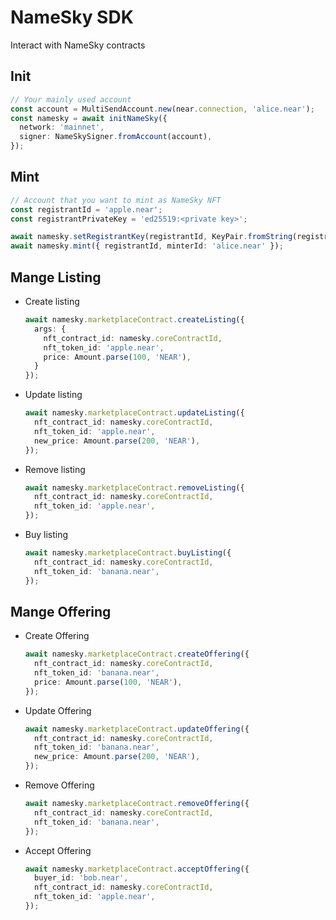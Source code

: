 # NameSky SDK
Interact with NameSky contracts

## Init
```ts
// Your mainly used account
const account = MultiSendAccount.new(near.connection, 'alice.near');
const namesky = await initNameSky({
  network: 'mainnet',
  signer: NameSkySigner.fromAccount(account),
});
```

## Mint
```ts
// Account that you want to mint as NameSky NFT
const registrantId = 'apple.near';
const registrantPrivateKey = 'ed25519:<private key>';

await namesky.setRegistrantKey(registrantId, KeyPair.fromString(registrantPrivateKey));
await namesky.mint({ registrantId, minterId: 'alice.near' });
```

## Mange Listing
* Create listing
    ```ts
    await namesky.marketplaceContract.createListing({
      args: {
        nft_contract_id: namesky.coreContractId,
        nft_token_id: 'apple.near',
        price: Amount.parse(100, 'NEAR'),
      }
    });
    ```

* Update listing
    ```ts
    await namesky.marketplaceContract.updateListing({
      nft_contract_id: namesky.coreContractId,
      nft_token_id: 'apple.near',
      new_price: Amount.parse(200, 'NEAR'),
    });
    ```

* Remove listing
    ```ts
    await namesky.marketplaceContract.removeListing({
      nft_contract_id: namesky.coreContractId,
      nft_token_id: 'apple.near',
    });
    ```

* Buy listing
    ```ts
    await namesky.marketplaceContract.buyListing({
      nft_contract_id: namesky.coreContractId,
      nft_token_id: 'banana.near',
    });
    ```

## Mange Offering
* Create Offering
    ```ts
    await namesky.marketplaceContract.createOffering({
      nft_contract_id: namesky.coreContractId,
      nft_token_id: 'banana.near',
      price: Amount.parse(100, 'NEAR'),
    });
    ```

* Update Offering
    ```ts
    await namesky.marketplaceContract.updateOffering({
      nft_contract_id: namesky.coreContractId,
      nft_token_id: 'banana.near',
      new_price: Amount.parse(200, 'NEAR'),
    });
    ```

* Remove Offering
    ```ts
    await namesky.marketplaceContract.removeOffering({
      nft_contract_id: namesky.coreContractId,
      nft_token_id: 'banana.near',
    });
    ```

* Accept Offering
    ```ts
    await namesky.marketplaceContract.acceptOffering({
      buyer_id: 'bob.near',
      nft_contract_id: namesky.coreContractId,
      nft_token_id: 'apple.near',
    });
    ```
